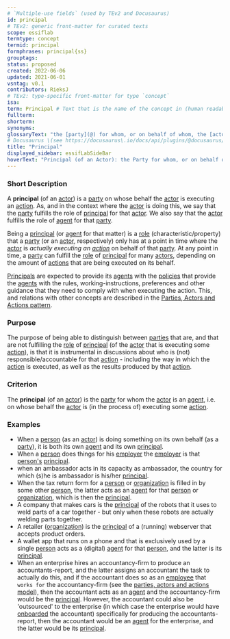 ```yaml
---
# `Multiple-use fields` (used by TEv2 and Docusaurus)
id: principal
# TEv2: generic front-matter for curated texts
scope: essiflab
termtype: concept
termid: principal
formphrases: principal{ss}
grouptags:
status: proposed
created: 2022-06-06
updated: 2021-06-01
vsntag: v0.1
contributors: RieksJ
# TEv2: type-specific front-matter for type `concept`
isa:
term: Principal # Text that is the name of the concept in (human readable) texts.
fullterm:
shorterm:
synonyms:
glossaryText: "the [party](@) for whom, or on behalf of whom, the [actor](@) is executing an [action](@) (this [actor](@) is then called an [agent](@) of that [party](@))."
# Docusaurus \(see https://docusaurus\.io/docs/api/plugins/@docusaurus/plugin-content-docs#markdown-front-matter\):
title: "Principal"
displayed_sidebar: essifLabSideBar
hoverText: "Principal (of an Actor): the Party for whom, or on behalf of whom, the Actor is executing an Action (this Actor is then called an Agent of that Party)."
---
```


### Short Description
A **principal** (of an [actor](@)) is a [party](@) on whose behalf the [actor](@) is executing an [action](@). As, and in the context where the [actor](@) is doing this, we say that the [party](@) fulfills the role of [principal](@) for that [actor](@). We also say that the [actor](@) fulfills the role of [agent](@) for that [party](@).

Being a [principal](@) (or [agent](@) for that matter) is a [role](@) (characteristic/property) that a [party](@) (or an [actor](@), respectively) only has at a point in time where the [actor](@) is _actually executing an [action](@)_ on behalf of that [party](@). At any point in time, a [party](@) can fulfill the [role](@) of [principal](@) for many [actors](@), depending on the amount of [actions](@) that are being executed on its behalf.

[Principals](@) are expected to provide its [agents](@) with the [policies](@) that provide the [agents](@) with the rules, working-instructions, preferences and other guidance that they need to comply with when executing the action. This, and relations with other concepts are described in the [Parties, Actors and Actions pattern](pattern-party-actor-action@).

### Purpose
The purpose of being able to distinguish between [parties](@) that are, and that are not fulfilling the [role](@) of [principal](@) (of the [actor](@) that is executing some [action](@)), is that it is instrumental in discussions about who is (not) responsible/accountable for that [action](@) - including the way in which the [action](@) is executed, as well as the results produced by that [action](@).

### Criterion
The **principal** (of an [actor](@)) is the [party](@) for whom the [actor](@) is an [agent](@), i.e. on whose behalf the [actor](@) is (in the process of) executing some [action](@).

### Examples

- When a [person](@) (as an [actor](@)) is doing something on its own behalf (as a [party](@)), it is both its own [agent](@) and its own [principal](@).
- When a [person](@) does things for his [employer](@) the [employer](@) is that [person's](@) [principal](@).
- when an ambassador acts in its capacity as ambassador, the country for which (s)he is ambassador is his/her [principal](@).
- When the tax return form for a [person](@) or [organization](@) is filled in by some other [person](@), the latter acts as an [agent](@) for that [person](@) or [organization](@), which is then the [principal](@).
- A company that makes cars is the [principal](@) of the robots that it uses to weld parts of a car together - but only when these robots are actually welding parts together.
- A retailer ([organization](@)) is the [principal](@) of a (running) webserver that accepts product orders.
- A wallet app that runs on a phone and that is exclusively used by a single [person](@) acts as a (digital) [agent](@) for that [person](@), and the latter is its [principal](@).
- When an enterprise hires an accountancy-firm to produce an accountants-report, and the latter assigns an accountant the task to actually do this, and if the accountant does so as an [employee](@) that `works for` the accountancy-firm (see the [parties, actors and actions model](@)), then the accountant acts as an [agent](@) and the accountancy-firm would be the [principal](@). However, the accountant could also be 'outsourced' to the enterprise (in which case the enterprise would have [onboarded](@) the accountant) specifically for producing the accountants-report, then the accountant would be an [agent](@) for the enterprise, and the latter would be its [principal](@).
